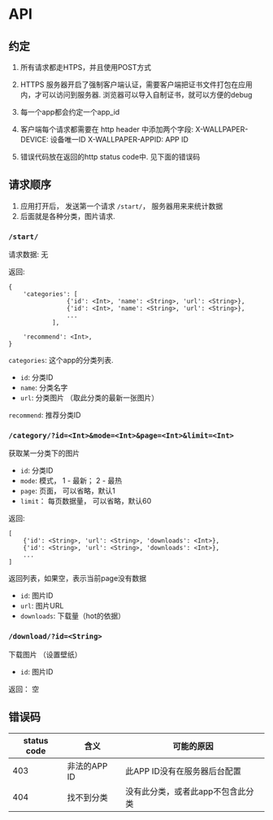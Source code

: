 # API

## 约定

1.  所有请求都走HTPS，并且使用POST方式

2.  HTTPS 服务器开启了强制客户端认证，需要客户端把证书文件打包在应用内，才可以访问到服务器.
    浏览器可以导入自制证书，就可以方便的debug

3.  每一个app都会约定一个app_id

4.  客户端每个请求都需要在 http header 中添加两个字段:
    X-WALLPAPER-DEVICE: <String>    设备唯一ID
    X-WALLPAPER-APPID: <Int>        APP ID

5.  错误代码放在返回的http status code中. 见下面的错误码
    


## 请求顺序
1.  应用打开后， 发送第一个请求 `/start/`， 服务器用来来统计数据
2.  后面就是各种分类，图片请求.


### `/start/`

请求数据: 无

返回:

    {
        'categories': [
                    {'id': <Int>, 'name': <String>, 'url': <String>},
                    {'id': <Int>, 'name': <String>, 'url': <String>},
                    ...
                ],

        'recommend': <Int>,
    }

`categories`: 这个app的分类列表.

*   `id`: 分类ID
*   `name`: 分类名字
*   `url`: 分类图片 （取此分类的最新一张图片）

`recommend`: 推荐分类ID


### `/category/?id=<Int>&mode=<Int>&page=<Int>&limit=<Int>`

获取某一分类下的图片

*   `id`: 分类ID
*   `mode`: 模式， 1 - 最新； 2 - 最热
*   `page`: 页面， 可以省略，默认1
*   `limit`： 每页数据量， 可以省略，默认60

返回:

    [
        {'id': <String>, 'url': <String>, 'downloads': <Int>},
        {'id': <String>, 'url': <String>, 'downloads': <Int>},
        ...
    ]

返回列表，如果空，表示当前page没有数据

*   `id`: 图片ID
*   `url`: 图片URL
*   `downloads`: 下载量（hot的依据）


### `/download/?id=<String>`

下载图片 （设置壁纸）

*   `id`: 图片ID 

返回： 空



## 错误码

status code | 含义              | 可能的原因
------------|-------------------|----------------
403         | 非法的APP ID      | 此APP ID没有在服务器后台配置
404         | 找不到分类        | 没有此分类，或者此app不包含此分类


